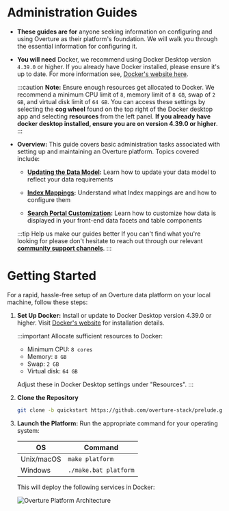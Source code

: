 # Administration Guides

- **These guides are for** anyone seeking information on configuring and using Overture as their platform's foundation. We will walk you through the essential information for configuring it.

- **You will need** Docker, we recommend using Docker Desktop version `4.39.0` or higher. If you already have Docker installed, please ensure it's up to date. For more information see, [Docker's website here](https://www.docker.com/products/docker-desktop/).

  :::caution
  **Note:** Ensure enough resources get allocated to Docker. We recommend a minimum CPU limit of `8`, memory limit of `8 GB`, swap of `2 GB`, and virtual disk limit of `64 GB`. You can access these settings by selecting the **cog wheel** found on the top right of the Docker desktop app and selecting **resources** from the left panel. **If you already have docker desktop installed, ensure you are on version 4.39.0 or higher**.
  :::

- **Overview:** This guide covers basic administration tasks associated with setting up and maintaining an Overture platform. Topics covered include:

  - **[Updating the Data Model](/guides/administration-guides/updating-the-data-model):** Learn how to update your data model to reflect your data requirements

  - **[Index Mappings](/guides/administration-guides/updating-the-data-model):** Understand what Index mappings are and how to configure them

  - **[Search Portal Customization](/guides/administration-guides/updating-the-data-model):** Learn how to customize how data is displayed in your front-end data facets and table components

  :::tip Help us make our guides better
  If you can't find what you're looking for please don't hesitate to reach out through our relevant [**community support channels**](https://docs.overture.bio/community/support).
  :::

# Getting Started

For a rapid, hassle-free setup of an Overture data platform on your local machine, follow these steps:

1. **Set Up Docker:** Install or update to Docker Desktop version 4.39.0 or higher. Visit [Docker's website](https://www.docker.com/products/docker-desktop/) for installation details.

   :::important
   Allocate sufficient resources to Docker:

   - Minimum CPU: `8 cores`
   - Memory: `8 GB`
   - Swap: `2 GB`
   - Virtual disk: `64 GB`

   Adjust these in Docker Desktop settings under "Resources".
   :::

2. **Clone the Repository**

   ```bash
   git clone -b quickstart https://github.com/overture-stack/prelude.git
   ```

3. **Launch the Platform:** Run the appropriate command for your operating system:

   | OS         | Command               |
   | ---------- | --------------------- |
   | Unix/macOS | `make platform`       |
   | Windows    | `./make.bat platform` |

   This will deploy the following services in Docker:

   ![Overture Platform Architecture](../images/platform.svg "Overture Platform")
